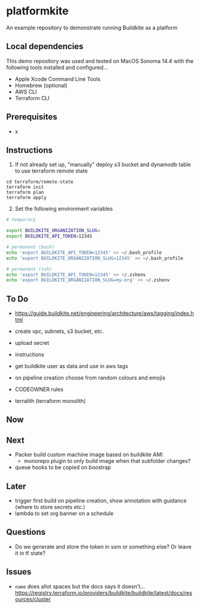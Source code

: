 # platformkite

An example repository to demonstrate running Buildkite as a platform

## Local dependencies

This demo repository was used and tested on MacOS Sonoma 14.4 with the following tools installed and configured...

- Apple Xcode Command Line Tools
- Homebrew (optional)
- AWS CLI
- Terraform CLI

## Prerequisites

- x

## Instructions

1. If not already set up, "manually" deploy s3 bucket and dynamodb table to use terraform remote state

```
cd terraform/remote-state
terraform init
terraform plan
terraform apply
```

2. Set the following environment variables

```bash
# temporary

export BUILDKITE_ORGANIZATION_SLUG=
export BUILDKITE_API_TOKEN=12345

# permanent (bash)
echo 'export BUILDKITE_API_TOKEN=12345' >> ~/.bash_profile
echo 'export BUILDKITE_ORGANIZATION_SLUG=12345' >> ~/.bash_profile

# permanent (zsh)
echo 'export BUILDKITE_API_TOKEN=12345' >> ~/.zshenv
echo 'export BUILDKITE_ORGANIZATION_SLUG=my-org' >> ~/.zshenv
```

## To Do

<!-- - s3 backend for state -->
<!-- - dynamodb lock table -->

- https://guide.buildkite.net/engineering/architecture/aws/tagging/index.html
- create vpc, subnets, s3 bucket, etc.
- upload secret
- instructions
- get buildkite user as data and use in aws tags
- on pipeline creation choose from random colours and emojis

- CODEOWNER rules
- terralith (terraform monolith)

## Now

## Next

- Packer build custom machine image based on buildkite AMI
  - monorepo plugin to only build image when that subfolder changes?
- queue hooks to be copied on boostrap

## Later

- trigger first build on pipeline creation, show annotation with guidance (where to store secrets etc.)
- lambda to set org banner on a schedule

## Questions

- Do we generate and store the token in ssm or something else? Or leave it in tf state?

## Issues

- `name` does allot spaces but the docs says it doesn't...
  https://registry.terraform.io/providers/buildkite/buildkite/latest/docs/resources/cluster
